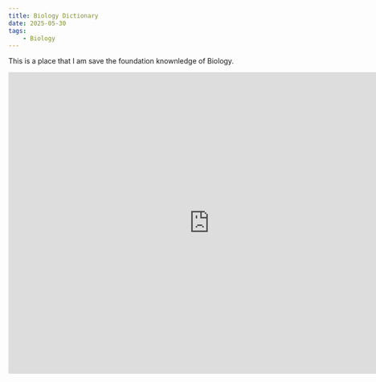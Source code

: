 ```yaml
---
title: Biology Dictionary
date: 2025-05-30
tags: 
    - Biology
---
```

This is a place that I am save the foundation knownledge of Biology.
<iframe src="https://1drv.ms/b/c/6175e299f0c40ce5/EcJU3W8HLydJuDLXCBpsIqYBnBDXytQ-lFyLf70b3gloOA?e=glT9yv" width="800" height="600" frameborder="0" scrolling="yes"></iframe>